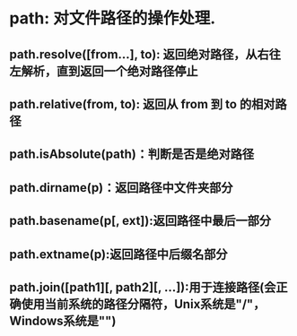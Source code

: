 # path: 对文件路径的操作处理.

## path.resolve([from...], to): 返回绝对路径，从右往左解析，直到返回一个绝对路径停止
## path.relative(from, to): 返回从 from 到 to 的相对路径
## path.isAbsolute(path)：判断是否是绝对路径
## path.dirname(p)：返回路径中文件夹部分
## path.basename(p[, ext]):返回路径中最后一部分
## path.extname(p):返回路径中后缀名部分
## path.join([path1][, path2][, ...]):用于连接路径(会正确使用当前系统的路径分隔符，Unix系统是"/"，Windows系统是"\")
